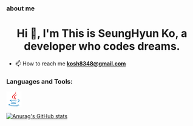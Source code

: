 ### about me

<h1 align="center">Hi 👋, I'm This is SeungHyun Ko, a developer who codes dreams.</h1>

- 📫 How to reach me **kosh8348@gmail.com**


<h3 align="left">Languages and Tools:</h3>
<p align="left"> <a href="https://www.java.com" target="_blank" rel="noreferrer"> <img src="https://raw.githubusercontent.com/devicons/devicon/master/icons/java/java-original.svg" alt="java" width="40" height="40"/> </a>


[![Anurag's GitHub stats](https://github-readme-stats.vercel.app/api?username=kosh8348)](https://github.com/anuraghazra/github-readme-stats)
